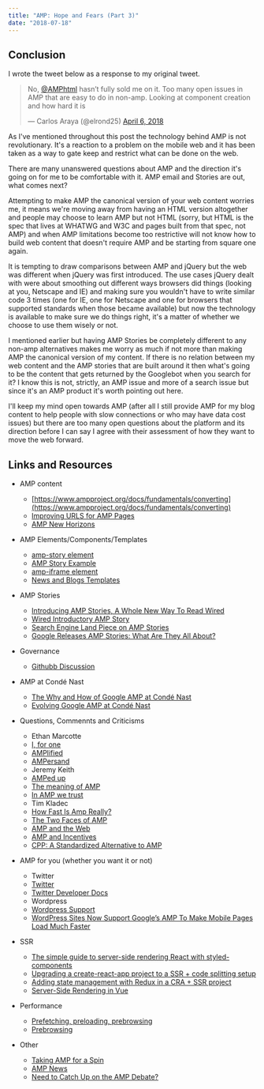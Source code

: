 ```yaml
---
title: "AMP: Hope and Fears (Part 3)"
date: "2018-07-18"
---
```


## Conclusion

I wrote the tweet below as a response to my original tweet.

<blockquote class="twitter-tweet" data-conversation="none" data-lang="en"><p lang="en" dir="ltr">No, <a href="https://twitter.com/AMPhtml?ref_src=twsrc%5Etfw">@AMPhtml</a> hasn’t fully sold me on it. Too many open issues in AMP that are easy to do in non-amp. Looking at component creation and how hard it is</p>— Carlos Araya (@elrond25) <a href="https://twitter.com/elrond25/status/982397639269351425?ref_src=twsrc%5Etfw">April 6, 2018</a></blockquote>

<script async src="https://platform.twitter.com/widgets.js" charset="utf-8"></script>

As I've mentioned throughout this post the technology behind AMP is not revolutionary. It's a reaction to a problem on the mobile web and it has been taken as a way to gate keep and restrict what can be done on the web.

There are many unanswered questions about AMP and the direction it's going on for me to be comfortable with it. AMP email and Stories are out, what comes next?

Attempting to make AMP the canonical version of your web content worries me, it means we're moving away from having an HTML version altogether and people may choose to learn AMP but not HTML (sorry, but HTML is the spec that lives at WHATWG and W3C and pages built from that spec, not AMP) and when AMP limitations become too restrictive will not know how to build web content that doesn't require AMP and be starting from square one again.

It is tempting to draw comparisons between AMP and jQuery but the web was different when jQuery was first introduced. The use cases jQuery dealt with were about smoothing out different ways browsers did things (looking at you, Netscape and IE) and making sure you wouldn't have to write similar code 3 times (one for IE, one for Netscape and one for browsers that supported standards when those became available) but now the technology is available to make sure we do things right, it's a matter of whether we choose to use them wisely or not.

I mentioned earlier but having AMP Stories be completely different to any non-amp alternatives makes me worry as much if not more than making AMP the canonical version of my content. If there is no relation between my web content and the AMP stories that are built around it then what's going to be the content that gets returned by the Googlebot when you search for it? I know this is not, strictly, an AMP issue and more of a search issue but since it's an AMP product it's worth pointing out here.

I'll keep my mind open towards AMP (after all I still provide AMP for my blog content to help people with slow connections or who may have data cost issues) but there are too many open questions about the platform and its direction before I can say I agree with their assessment of how they want to move the web forward.

## Links and Resources

- AMP content
    
    - [https://www.ampproject.org/docs/fundamentals/converting](https://www.ampproject.org/docs/fundamentals/converting)
    - [Improving URLS for AMP Pages](https://amphtml.wordpress.com/2018/01/09/improving-urls-for-amp-pages/amp/)
    - [AMP New Horizons](https://amphtml.wordpress.com/2018/02/13/amps-new-horizons/amp/)
- AMP Elements/Components/Templates
    
    - [amp-story element](https://www.ampproject.org/docs/reference/components/amp-story)
    - [AMP Story Example](https://ampbyexample.com/stories/introduction/amp_story_hello_world/)
    - [amp-iframe element](https://ampbyexample.com/components/amp-iframe/)
    - [News and Blogs Templates](https://ampstart.com/templates#news-blog)
- AMP Stories
    
    - [Introducing AMP Stories, A Whole New Way To Read Wired](https://www.wired.com/story/introducing-amp-stories/)
    - [Wired Introductory AMP Story](https://www.wired.com/amp-stories/welcome-to-amp-stories/?mbid=IntroArticle)
    - [Search Engine Land Piece on AMP Stories](https://searchengineland.com/amp-stories-new-accelerated-mobile-pages-format-google-291907)
    - [Google Releases AMP Stories: What Are They All About?](https://www.wordstream.com/blog/ws/2018/02/14/amp-stories)
- Governance
    
    - [Githubb Discussion](https://github.com/ampproject/amphtml/issues/13597#issuecomment-367525276)
- AMP at Condé Nast
    
    - [The Why and How of Google AMP at Condé Nast](https://technology.condenast.com/story/the-why-and-how-of-google-amp-at-conde-nast)
    - [Evolving Google AMP at Condé Nast](https://technology.condenast.com/story/evolving-google-amp-at-conde-nast)
- Questions, Commennts and Criticisms
    
    - Ethan Marcotte
    - [I, for one](https://ethanmarcotte.com/wrote/i-for-one/)
    - [AMPlified](https://ethanmarcotte.com/wrote/amplified/)
    - [AMPersand](https://ethanmarcotte.com/wrote/ampersand/)
    - Jeremy Keith
    - [AMPed up](https://adactio.com/journal/9646)
    - [The meaning of AMP](https://adactio.com/journal/13035)
    - [In AMP we trust](https://adactio.com/journal/12011)
    - Tim Kladec
    - [How Fast Is Amp Really?](https://timkadlec.com/remembers/2018-03-19-how-fast-is-amp-really/)
    - [The Two Faces of AMP](https://timkadlec.com/remembers/2018-02-14-the-two-faces-of-amp/)
    - [AMP and the Web](https://timkadlec.com/2017/03/amp-and-the-web/)
    - [AMP and Incentives](https://timkadlec.com/2015/10/amp-and-incentives/)
    - [CPP: A Standardized Alternative to AMP](https://timkadlec.com/2016/02/a-standardized-alternative-to-amp/)
- AMP for you (whether you want it or not)
    
    - Twitter
    - [Twitter](https://searchengineland.com/twitter-ramps-amp-278300)
    - [Twitter Developer Docs](https://developer.twitter.com/en/docs/publisher-tools/amp/overview)
    - Wordpress
    - [Wordpress Support](https://en.support.wordpress.com/amp-accelerated-mobile-pages/)
    - [WordPress Sites Now Support Google’s AMP To Make Mobile Pages Load Much Faster](https://techcrunch.com/2016/02/24/wordpress-sites-now-support-googles-amp-to-make-mobile-pages-load-much-faster/)
- SSR
    
    - [The simple guide to server-side rendering React with styled-components](https://medium.com/styled-components/the-simple-guide-to-server-side-rendering-react-with-styled-components-d31c6b2b8fbf)
    - [Upgrading a create-react-app project to a SSR + code splitting setup](https://medium.com/bucharestjs/upgrading-a-create-react-app-project-to-a-ssr-code-splitting-setup-9da57df2040a)
    - [Adding state management with Redux in a CRA + SSR project](https://medium.com/bucharestjs/adding-state-management-with-redux-in-a-cra-srr-project-9798d74dbb3b)
    - [Server-Side Rendering in Vue](https://vuejs.org/v2/guide/ssr.html)
- Performance
    
    - [Prefetching, preloading, prebrowsing](https://css-tricks.com/prefetching-preloading-prebrowsing/)
    - [Prebrowsing](http://www.stevesouders.com/blog/2013/11/07/prebrowsing/)
- Other
    
    - [Taking AMP for a Spin](https://css-tricks.com/taking-amp-for-a-spin/)
    - [AMP News](https://css-tricks.com/amp-news/)
    - [Need to Catch Up on the AMP Debate?](https://css-tricks.com/need-catch-amp-debate/)

